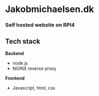 # Jakobmichaelsen.dk

### Self hosted website on RPI4


## Tech stack

**Backend**
- node.js
- NGINX reverse proxy

**Frontend** 
- Javascript, html, css




